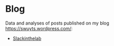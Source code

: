 # Blog
Data and analyses of posts published on my blog https://swuyts.wordpress.com/:

- [Slackinthelab](https://swuyts.wordpress.com/2017/11/08/slack-usage-in-our-lab/)
